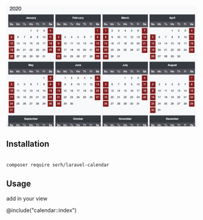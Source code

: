 ![Calendar demo](/img/cover.png)

## Installation

```sh

composer require serh/laravel-calendar
```

## Usage 

add in your view

@include("calendar::index")